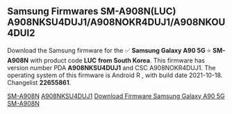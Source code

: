 <h2>Samsung Firmwares SM-A908N(LUC) A908NKSU4DUJ1/A908NOKR4DUJ1/A908NKOU4DUI2</h2>
Download the Samsung firmware for the ✅ <strong>Samsung Galaxy A90 5G </strong> ⭐ <strong>SM-A908N</strong> with product code <strong>LUC</strong> <strong> from South Korea</strong>. This firmware has version number PDA <strong>A908NKSU4DUJ1</strong> and CSC A908NOKR4DUJ1. The operating system of this firmware is Android R , with build date 2021-10-18. Changelist <strong>22655861</strong>.


[SM-A908N](https://samfirm.shop/samsung/model/SM-A908N)
[A908NKSU4DUJ1](https://samfirm.shop/samsung/pda/A908NKSU4DUJ1)
[Download Firmware Samsung Galaxy A90 5G SM-A908N](https://samfirm.shop/samsung/firmware/465771)
